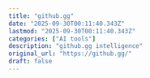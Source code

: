 ```yaml
---
title: "github.gg"
date: "2025-09-30T00:11:40.343Z"
lastmod: "2025-09-30T00:11:40.343Z"
categories: ["AI tools"]
description: "github.gg intelligence"
original_url: "https://github.gg/"
draft: false
---
```


